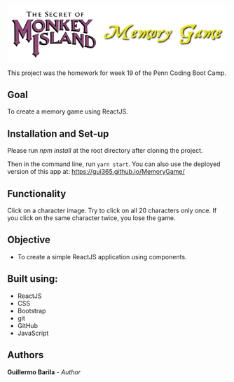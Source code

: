 <img alt="Monkey Island Memory Game" src="./public/images/header_readme.png"><br>

This project was the homework for week 19 of the Penn Coding Boot Camp.

## Goal
To create a memory game using ReactJS.

## Installation and Set-up
Please run *npm install* at the root directory after cloning the project.

Then in the command line, run `yarn start`.
You can also use the deployed version of this app at: https://gui365.github.io/MemoryGame/

## Functionality
Click on a character image. Try to click on all 20 characters only once. If you click on the same character twice, you lose the game.

## Objective
* To create a simple ReactJS application using components.

## Built using:
* ReactJS
* CSS
* Bootstrap
* git
* GitHub
* JavaScript

## Authors
**Guillermo Barila** - *Author*
